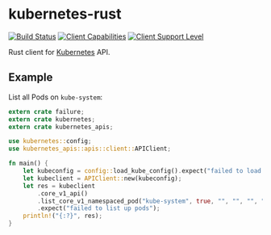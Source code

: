 # kubernetes-rust

[![Build Status](https://travis-ci.com/ynqa/kubernetes-rust.svg?branch=master)](https://travis-ci.com/ynqa/kubernetes-rust)
[![Client Capabilities](https://img.shields.io/badge/Kubernetes%20client-Bronze-blue.svg?style=plastic&colorB=cd7f32&colorA=306CE8)](http://bit.ly/kubernetes-client-capabilities-badge)
[![Client Support Level](https://img.shields.io/badge/kubernetes%20client-beta-green.svg?style=plastic&colorA=306CE8)](http://bit.ly/kubernetes-client-support-badge)

Rust client for [Kubernetes](http://kubernetes.io) API.

## Example

List all Pods on `kube-system`:

```rust
extern crate failure;
extern crate kubernetes;
extern crate kubernetes_apis;

use kubernetes::config;
use kubernetes_apis::apis::client::APIClient;

fn main() {
    let kubeconfig = config::load_kube_config().expect("failed to load kubeconfig");
    let kubeclient = APIClient::new(kubeconfig);
    let res = kubeclient
        .core_v1_api()
        .list_core_v1_namespaced_pod("kube-system", true, "", "", "", "", 1, "", 1, false)
        .expect("failed to list up pods");
    println!("{:?}", res);
}
```
